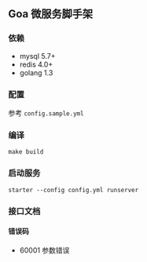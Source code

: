 ## Goa 微服务脚手架

### 依赖

- mysql 5.7+
- redis 4.0+
- golang 1.3

### 配置

参考 `config.sample.yml`

### 编译

```
make build
```

### 启动服务

```shell
starter --config config.yml runserver
```

### 接口文档

#### 错误码

- 60001 参数错误

